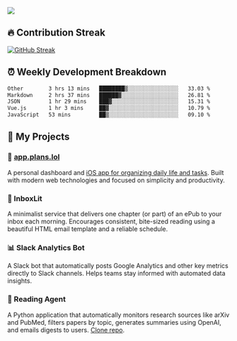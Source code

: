 ![](http://github-profile-summary-cards.vercel.app/api/cards/profile-details?username=sivori&theme=nightowl)

## 🔥 Contribution Streak
[![GitHub Streak](https://github-readme-streak-stats-murex-one.vercel.app?user=sivori&theme=nightowl&hide_border=true&card_width=700&card_height=200&ring=EBE011&fire=EB9B1B)](https://git.io/streak-stats)

## ⏰ Weekly Development Breakdown
<!--START_SECTION:waka-->

```txt
Other        3 hrs 13 mins   ████████▒░░░░░░░░░░░░░░░░   33.03 %
Markdown     2 hrs 37 mins   ██████▓░░░░░░░░░░░░░░░░░░   26.81 %
JSON         1 hr 29 mins    ███▓░░░░░░░░░░░░░░░░░░░░░   15.31 %
Vue.js       1 hr 3 mins     ██▓░░░░░░░░░░░░░░░░░░░░░░   10.79 %
JavaScript   53 mins         ██▒░░░░░░░░░░░░░░░░░░░░░░   09.10 %
```

<!--END_SECTION:waka-->

## 🚀 My Projects

### 📱 [app.plans.lol](https://app.plans.lol)
A personal dashboard and [iOS app for organizing daily life and tasks](https://apps.apple.com/us/app/plans-lol/id6703607762). Built with modern web technologies and focused on simplicity and productivity.

### 📘 InboxLit

A minimalist service that delivers one chapter (or part) of an ePub to your inbox each morning. Encourages consistent, bite-sized reading using a beautiful HTML email template and a reliable schedule.

### 📊 Slack Analytics Bot
A Slack bot that automatically posts Google Analytics and other key metrics directly to Slack channels. Helps teams stay informed with automated data insights.

### 🤖 Reading Agent

A Python application that automatically monitors research sources like arXiv and PubMed, filters papers by topic, generates summaries using OpenAI, and emails digests to users. [Clone repo](https://github.com/mentarch/reading-agent).

